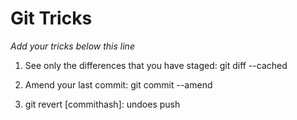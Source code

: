 # Git Tricks

*Add your tricks below this line*

1. See only the differences that you have staged: git diff --cached

2. Amend your last commit: git commit --amend

3. git revert [commithash]: undoes push
